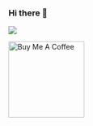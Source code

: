 ### Hi there 👋

![](https://komarev.com/ghpvc/?username=miro00&color=blueviolet)

<a href="https://www.buymeacoffee.com/malinovsky" target="_blank"><img src="https://cdn.buymeacoffee.com/buttons/v2/default-red.png" alt="Buy Me A Coffee" width="150"></a>

